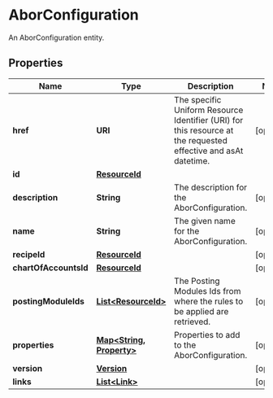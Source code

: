 

# AborConfiguration

An AborConfiguration entity.

## Properties

| Name | Type | Description | Notes |
|------------ | ------------- | ------------- | -------------|
|**href** | **URI** | The specific Uniform Resource Identifier (URI) for this resource at the requested effective and asAt datetime. |  [optional] |
|**id** | [**ResourceId**](ResourceId.md) |  |  |
|**description** | **String** | The description for the AborConfiguration. |  [optional] |
|**name** | **String** | The given name for the AborConfiguration. |  [optional] |
|**recipeId** | [**ResourceId**](ResourceId.md) |  |  [optional] |
|**chartOfAccountsId** | [**ResourceId**](ResourceId.md) |  |  [optional] |
|**postingModuleIds** | [**List&lt;ResourceId&gt;**](ResourceId.md) | The Posting Modules Ids from where the rules to be applied are retrieved. |  [optional] |
|**properties** | [**Map&lt;String, Property&gt;**](Property.md) | Properties to add to the AborConfiguration. |  [optional] |
|**version** | [**Version**](Version.md) |  |  [optional] |
|**links** | [**List&lt;Link&gt;**](Link.md) |  |  [optional] |



